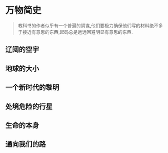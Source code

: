 # 万物简史



> 教科书的作者似乎有一个普遍的阴谋,他们要极力确保他们写的材料绝不多于接近有意思的东西,起码总是远远回避明显有意思的东西.





## 辽阔的空宇





## 地球的大小





## 一个新时代的黎明





## 处境危险的行星





## 生命的本身



## 通向我们的路













































